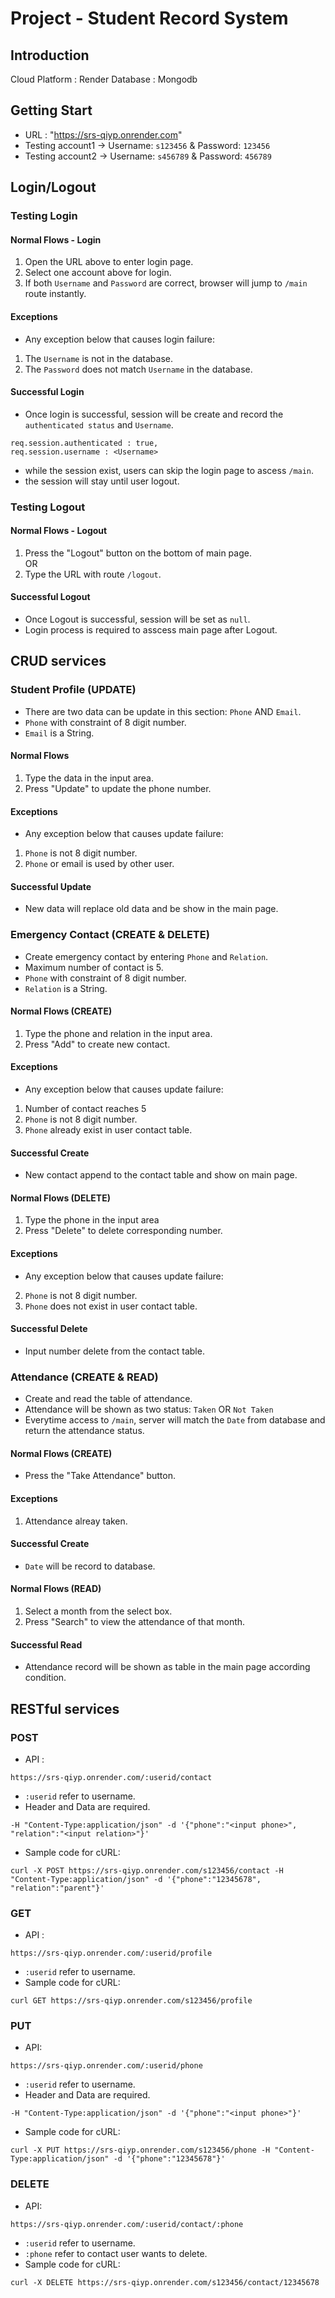 # Project - Student Record System
## Introduction
Cloud Platform : Render
Database : Mongodb
## Getting Start
- URL : "https://srs-qiyp.onrender.com"
- Testing account1 -> Username: `s123456` & Password: `123456`
- Testing account2 -> Username: `s456789` & Password: `456789`

## Login/Logout
### Testing Login
#### Normal Flows - Login
1. Open the URL above to enter login page.
2. Select one account above for login.
3. If both `Username` and `Password` are correct, browser will jump to `/main` route instantly.
#### Exceptions
- Any exception below that causes login failure: 
1. The `Username` is not in the database.
2. The `Password` does not match `Username` in the database.
#### Successful Login
- Once login is successful, session will be create and record the `authenticated status` and `Username`.
```
req.session.authenticated : true,
req.session.username : <Username>
```
- while the session exist, users can skip the login page to ascess `/main`. 
- the session will stay until user logout.

### Testing Logout
#### Normal Flows - Logout
1. Press the "Logout" button on the bottom of main page.
<br/>OR
2. Type the URL with route `/logout`.
#### Successful Logout
- Once Logout is successful, session will be set as `null`.
- Login process is required to asscess main page after Logout.

## CRUD services
### Student Profile (UPDATE)
- There are two data can be update in this section: `Phone` AND `Email`.
- `Phone` with constraint of 8 digit number.
- `Email` is a String.
#### Normal Flows
1. Type the data in the input area.
2. Press "Update" to update the phone number.
#### Exceptions
- Any exception below that causes update failure:
1. `Phone` is not 8 digit number.
2. `Phone` or email is used by other user.
#### Successful Update
- New data will replace old data and be show in the main page.

### Emergency Contact (CREATE & DELETE)
- Create emergency contact by entering `Phone` and `Relation`.
- Maximum number of contact is 5.
- `Phone` with constraint of 8 digit number.
- `Relation` is a String.
#### Normal Flows (CREATE)
1. Type the phone and relation in the input area.
2. Press "Add" to create new contact.
#### Exceptions
- Any exception below that causes update failure:
1. Number of contact reaches 5
2. `Phone` is not 8 digit number.
3. `Phone` already exist in user contact table.
#### Successful Create
- New contact append to the contact table and show on main page.

#### Normal Flows (DELETE)
1. Type the phone in the input area
2. Press "Delete" to delete corresponding number.
#### Exceptions
- Any exception below that causes update failure:
2. `Phone` is not 8 digit number.
3. `Phone` does not exist in user contact table.
#### Successful Delete
- Input number delete from the contact table.

### Attendance (CREATE & READ)
- Create and read the table of attendance.
- Attendance will be shown as two status: `Taken` OR `Not Taken`
- Everytime access to `/main`, server will match the `Date` from database and return the attendance status.
#### Normal Flows (CREATE)
- Press the "Take Attendance" button.
#### Exceptions
1. Attendance alreay taken.
#### Successful Create
- `Date` will be record to database.
  
#### Normal Flows (READ)
1. Select a month from the select box.
2. Press "Search" to view the attendance of that month.
#### Successful Read
- Attendance record will be shown as table in the main page according condition.

## RESTful services
### POST
- API : 
```
https://srs-qiyp.onrender.com/:userid/contact
```
- `:userid` refer to username.
- Header and Data are required.
```
-H "Content-Type:application/json" -d '{"phone":"<input phone>", "relation":"<input relation>"}'
```
- Sample code for cURL:
```
curl -X POST https://srs-qiyp.onrender.com/s123456/contact -H "Content-Type:application/json" -d '{"phone":"12345678", "relation":"parent"}'
```
### GET
- API : 
```
https://srs-qiyp.onrender.com/:userid/profile
```
- `:userid` refer to username.
- Sample code for cURL: 
```
curl GET https://srs-qiyp.onrender.com/s123456/profile
```
### PUT
- API:
```
https://srs-qiyp.onrender.com/:userid/phone
```
- `:userid` refer to username.
- Header and Data are required.
```
-H "Content-Type:application/json" -d '{"phone":"<input phone>"}'
```
- Sample code for cURL:
```
curl -X PUT https://srs-qiyp.onrender.com/s123456/phone -H "Content-Type:application/json" -d '{"phone":"12345678"}'
```
### DELETE
- API:
```
https://srs-qiyp.onrender.com/:userid/contact/:phone
```
- `:userid` refer to username.
- `:phone` refer to contact user wants to delete.
- Sample code for cURL:
```
curl -X DELETE https://srs-qiyp.onrender.com/s123456/contact/12345678
```
